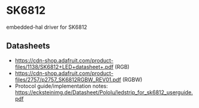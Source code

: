 # SK6812
embedded-hal driver for SK6812

## Datasheets
- https://cdn-shop.adafruit.com/product-files/1138/SK6812+LED+datasheet+.pdf (RGB)
- https://cdn-shop.adafruit.com/product-files/2757/p2757_SK6812RGBW_REV01.pdf (RGBW)
- Protocol guide/implementation notes: https://ecksteinimg.de/Datasheet/Pololu/ledstrip_for_sk6812_userguide.pdf
